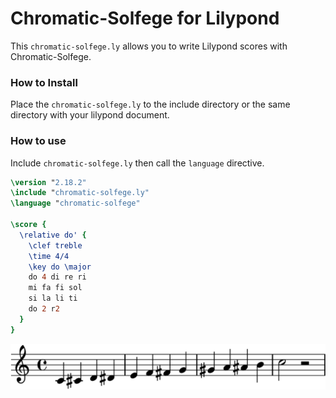 Chromatic-Solfege for Lilypond
===============================

This `chromatic-solfege.ly` allows you to write Lilypond scores with Chromatic-Solfege. 

### How to Install

Place the `chromatic-solfege.ly` to the include directory or the same directory
with your lilypond document.

### How to use

Include `chromatic-solfege.ly` then call the `language` directive.

```lilypond
\version "2.18.2"
\include "chromatic-solfege.ly"
\language "chromatic-solfege"

\score {
  \relative do' {
    \clef treble
    \time 4/4
    \key do \major
    do 4 di re ri
    mi fa fi sol
    si la li ti
    do 2 r2
  } 
}
```

![Chromatic-Solfege Sample](./docs/sample.png)


